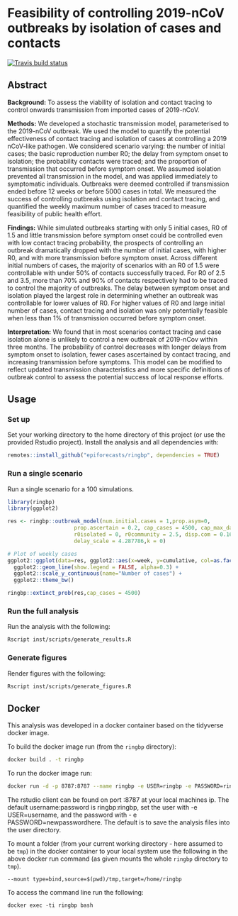 # Feasibility of controlling 2019-nCoV outbreaks by isolation of cases and contacts

[![Travis build status](https://travis-ci.org/epiforecasts/ringbp.svg?branch=master)](https://travis-ci.org/epiforecasts/ringbp)

## Abstract


**Background:** To assess the viability of isolation and contact tracing to control onwards transmission from imported cases of 2019-nCoV.

**Methods:** We developed a stochastic transmission model, parameterised to the 2019-nCoV outbreak. We used the model to quantify the potential effectiveness of contact tracing and isolation of cases at controlling a 2019 nCoV-like pathogen. We considered scenario varying: the number of initial cases; the basic reproduction number R0; the delay from symptom onset to isolation; the probability contacts were traced; and the proportion of transmission that occurred before symptom onset. We assumed isolation prevented all transmission in the model, and was applied immediately to symptomatic individuals. Outbreaks were deemed controlled if transmission ended before 12 weeks or before 5000 cases in total. We measured the success of controlling outbreaks using isolation and contact tracing, and quantified the weekly maximum number of cases traced to measure feasibility of public health effort. 

**Findings:** While simulated outbreaks starting with only 5 initial cases, R0 of 1.5 and little transmission before symptom onset could be controlled even with low contact tracing probability, the prospects of controlling an outbreak dramatically dropped with the number of initial cases, with higher R0, and with more transmission before symptom onset. Across different initial numbers of cases, the majority of scenarios with an R0 of 1.5 were controllable with under 50% of contacts successfully traced. For R0 of 2.5 and 3.5, more than 70% and 90% of contacts respectively had to be traced to control the majority of outbreaks. The delay between symptom onset and isolation played the largest role in determining whether an outbreak was controllable for lower values of R0. For higher values of R0 and large initial number of cases, contact tracing and isolation was only potentially feasible when less than 1% of transmission occurred before symptom onset.

**Interpretation:** We found that in most scenarios contact tracing and case isolation alone is unlikely to control a new outbreak of 2019-nCov within three months. The probability of control decreases with longer delays from symptom onset to isolation, fewer cases ascertained by contact tracing, and increasing transmission before symptoms. This model can be modified to reflect updated transmission characteristics and more specific definitions of outbreak control to assess the potential success of local response efforts.

## Usage

### Set up

Set your working directory to the home directory of this project (or use the provided Rstudio project). Install the analysis and all dependencies with: 

```r
remotes::install_github("epiforecasts/ringbp", dependencies = TRUE)
```

### Run a single scenario

Run a single scenario for a 100 simulations.

```r
library(ringbp)
library(ggplot2)

res <- ringbp::outbreak_model(num.initial.cases = 1,prop.asym=0,
                     prop.ascertain = 0.2, cap_cases = 4500, cap_max_days = 350,
                     r0isolated = 0, r0community = 2.5, disp.com = 0.16, disp.iso = 1, delay_shape = 1.651524,
                     delay_scale = 4.287786,k = 0)

# Plot of weekly cases
ggplot2::ggplot(data=res, ggplot2::aes(x=week, y=cumulative, col=as.factor(sim))) +
  ggplot2::geom_line(show.legend = FALSE, alpha=0.3) +
  ggplot2::scale_y_continuous(name="Number of cases") + 
  ggplot2::theme_bw()

ringbp::extinct_prob(res,cap_cases = 4500)
```

### Run the full analysis

Run the analysis with the following:

```bash
Rscript inst/scripts/generate_results.R
```

### Generate figures

Render figures with the following:

```bash
Rscript inst/scripts/generate_figures.R
```

## Docker 

This analysis was developed in a docker container based on the tidyverse docker image. 

To build the docker image run (from the `ringbp` directory):

```bash
docker build . -t ringbp
```

To run the docker image run:

```bash
docker run -d -p 8787:8787 --name ringbp -e USER=ringbp -e PASSWORD=ringbp ringbp
```

The rstudio client can be found on port :8787 at your local machines ip. The default username:password is ringbp:ringbp, set the user with -e USER=username, and the password with - e PASSWORD=newpasswordhere. The default is to save the analysis files into the user directory.

To mount a folder (from your current working directory - here assumed to be `tmp`) in the docker container to your local system use the following in the above docker run command (as given mounts the whole `ringbp` directory to `tmp`).

```{bash, eval = FALSE}
--mount type=bind,source=$(pwd)/tmp,target=/home/ringbp
```

To access the command line run the following:

```{bash, eval = FALSE}
docker exec -ti ringbp bash
```

